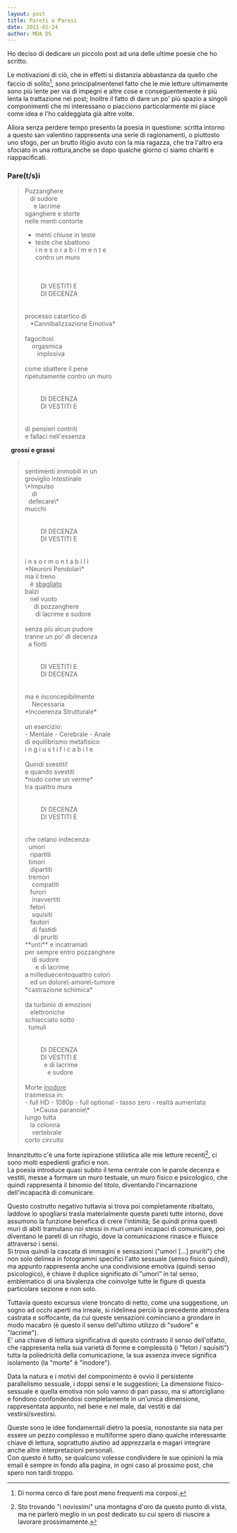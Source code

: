 ```yaml
---
layout: post
title: Pareti e Paresi
date: 2021-02-24
author: MDA DS
---
```

Ho deciso di dedicare un piccolo post ad una delle ultime poesie che ho scritto.

Le motivazioni di ciò, che in effetti si distanzia abbastanza da quello che faccio di solito[^1], sono principalmentenel fatto che le mie letture ultimamente sono più lente per via di impegni e altre cose e conseguentemente è più lenta la trattazione nei post; Inoltre il fatto di dare un po' più spazio a singoli componimenti che mi interessano o piacciono particolarmente mi piace come idea e l'ho caldeggiata già altre volte.

Allora senza perdere tempo presento la poesia in questione: scritta intorno a questo san valentino rappresenta una serie di ragionamenti, o piuttosto uno sfogo, per un brutto litigio avuto con la mia ragazza, che tra l'altro era sfociato in una rottura,anche se dopo qualche giorno ci siamo chiariti e riappacificati.

### Pare(t/s)i

>Pozzanghere<br>
>&nbsp;&nbsp;&nbsp;di sudore<br>
>&nbsp;&nbsp;&nbsp;&nbsp;&nbsp;e lacrime<br>
>sganghere e storte<br>
>nelle menti contorte<br>
>- menti chiuse in teste
>- teste che sbattono<br>
>i n e s o r a b i l m e n t e<br>
>contro un muro<br>
><br>
><br>
>&nbsp;&nbsp;&nbsp;&nbsp;&nbsp;&nbsp;&nbsp;&nbsp; DI VESTITI E<br>
>&nbsp;&nbsp;&nbsp;&nbsp;&nbsp;&nbsp;&nbsp;&nbsp; DI DECENZA<br>
><br>
><br>
>processo catartico di<br>
>&nbsp;&nbsp; *Cannibalizzazione Emotiva*<br>
><br>
>fagocitosi<br>
>&nbsp;&nbsp;&nbsp; orgasmica<br>
>&nbsp;&nbsp;&nbsp;&nbsp;&nbsp;&nbsp; implosiva<br>
><br>
>come sbattere il pene<br>
>ripetutamente contro un muro<br>
><br>
><br>
>&nbsp;&nbsp;&nbsp;&nbsp;&nbsp;&nbsp;&nbsp;&nbsp; DI DECENZA<br>
>&nbsp;&nbsp;&nbsp;&nbsp;&nbsp;&nbsp;&nbsp;&nbsp; DI VESTITI E<br>
><br>
><br>
>di pensieri contriti<br>
>e fallaci nell'essenza<br>
&nbsp; **grossi e grassi**<br>
><br>
>sentimenti immobili in un<br>
>groviglio intestinale<br>
>\*Impulso<br>
>&nbsp;&nbsp;&nbsp; di<br>
>&nbsp; defecare\*<br>
>mucchi<br>
><br>
><br>
>&nbsp;&nbsp;&nbsp;&nbsp;&nbsp;&nbsp;&nbsp;&nbsp; DI DECENZA<br>
>&nbsp;&nbsp;&nbsp;&nbsp;&nbsp;&nbsp;&nbsp;&nbsp; DI VESTITI E<br>
><br>
><br>
>i n s o r m o n t a b i l i<br>
>*Neuroni Pendolari*<br>
>ma il treno<br>
>&nbsp;&nbsp; è <span style="text-decoration: underline">sbagliato</span><br>
>balzi<br>
>&nbsp;&nbsp; nel vuoto<br>
>&nbsp;&nbsp;&nbsp;&nbsp; di pozzanghere<br>
>&nbsp;&nbsp;&nbsp;&nbsp;&nbsp; di lacrime e sudore<br>
><br>
>senza più alcun pudore<br>
>tranne un po' di decenza<br>
>&nbsp; a fiotti<br>
><br>
><br>
>&nbsp;&nbsp;&nbsp;&nbsp;&nbsp;&nbsp;&nbsp;&nbsp; DI VESTITI E<br>
>&nbsp;&nbsp;&nbsp;&nbsp;&nbsp;&nbsp;&nbsp;&nbsp; DI DECENZA<br>
><br>
><br>
>ma è inconcepibilmente<br>
>&nbsp;&nbsp;&nbsp; Necessaria<br>
>*Incoerenza Strutturale*<br>
><br>
>un esercizio:<br>
>- Mentale
>- Cerebrale
>- Anale<br>
>di equilibrismo metafisico<br>
>i n g i u s t i f i c a b i l e<br>
><br>
>Quindi svestiti!<br>
>e quando svestiti<br>
>*nudo come un verme*<br>
>tra quattro mura<br>
><br>
><br>
>&nbsp;&nbsp;&nbsp;&nbsp;&nbsp;&nbsp;&nbsp;&nbsp; DI DECENZA<br>
>&nbsp;&nbsp;&nbsp;&nbsp;&nbsp;&nbsp;&nbsp;&nbsp; DI VESTITI E<br>
><br>
><br>
>che celano indecenza:<br>
>&nbsp; umori<br>
>&nbsp;&nbsp; ripartiti<br>
>&nbsp; timori<br>
>&nbsp;&nbsp; dipartiti<br>
>&nbsp; tremori<br>
>&nbsp;&nbsp;&nbsp; compatiti<br>
>&nbsp;&nbsp; furori<br>
>&nbsp;&nbsp;&nbsp; inavvertiti<br>
>&nbsp;&nbsp; fetori<br>
>&nbsp;&nbsp;&nbsp; squisiti<br>
>&nbsp;&nbsp; fautori<br>
>&nbsp;&nbsp;&nbsp; di fastidi<br>
>&nbsp;&nbsp;&nbsp;&nbsp; di pruriti<br>
>**unti** e incatramati<br>
>per sempre entro pozzanghere<br>
>&nbsp;&nbsp;&nbsp; di sudore<br>
>&nbsp;&nbsp;&nbsp;&nbsp;&nbsp; e di lacrime<br>
>a milleduecentoquattro colori<br>
>&nbsp;&nbsp; ed un dolore\-amore\-tumore<br>
>*castrazione schimica*<br>
><br>
>da turbinio di emozioni<br>
>&nbsp;&nbsp; elettroniche<br>
>schiacciato sotto<br>
>&nbsp; tumuli<br>
><br>
><br>
>&nbsp;&nbsp;&nbsp;&nbsp;&nbsp;&nbsp;&nbsp;&nbsp; DI DECENZA<br>
>&nbsp;&nbsp;&nbsp;&nbsp;&nbsp;&nbsp;&nbsp;&nbsp; DI VESTITI E<br>
>&nbsp;&nbsp;&nbsp;&nbsp;&nbsp;&nbsp;&nbsp;&nbsp;&nbsp;&nbsp; e di lacrime<br>
>&nbsp;&nbsp;&nbsp;&nbsp;&nbsp;&nbsp;&nbsp;&nbsp;&nbsp;&nbsp;&nbsp;&nbsp; e sudore<br>
><br>
>Morte <span style="text-decoration: underline">inodore</span><br>
>trasmessa in:<br>
>- full HD
>- 1080p
>- full optional
>- tasso zero
>- realtà aumentata<br>
>&nbsp;&nbsp;&nbsp;&nbsp; \*Causa paranoie\*<br>
>lungo tutta<br>
>&nbsp;&nbsp; la colonna<br>
>&nbsp;&nbsp;&nbsp; vertebrale<br>
>corto circuito<br>

Innanzitutto c'è una forte ispirazione stilistica alle mie letture recenti[^2], ci sono molti espedienti grafici e non.<br>
La poesia introduce quasi subito il tema centrale con le parole decenza e vestiti, messe a formare un muro testuale, un muro fisico e psicologico, che quindi rappresenta il binomio del titolo, diventando l'incarnazione dell'incapacità di comunicare.

Questo costrutto negativo tuttavia si trova poi completamente ribaltato, laddove lo spogliarsi trasla materialmente queste pareti tutte intorno, dove assumono la funzione benefica di crere l'intimità; Se quindi prima questi muri di abiti tramutano noi stessi in muri umani incapaci di comunicare, poi diventano le pareti di un rifugio, dove la comunicazione rinasce e fluisce attraverso i sensi.<br>
Si trova quindi la cascata di immagini e sensazioni ("umori [...] pruriti") che non solo delinea in fotogrammi specifici l'atto sessuale (senso fisico quindi), ma appunto rappresenta anche una condivisione emotiva (quindi senso psicologico), è chiave il duplice significato di "umori" in tal senso, emblematico di una bivalenza che coinvolge tutte le figure di questa particolare sezione e non solo.

Tuttavia questo excursus viene troncato di netto, come una suggestione, un sogno ad occhi aperti ma irreale, si ridelinea perciò la precedente atmosfera castrata e soffocante, da cui queste sensazioni cominciano a grondare in modo macabro (è questo il senso dell'ultimo utilizzo di "sudore" e "lacrime").<br>
E' una chiave di lettura significativa di questo contrasto il senso dell'olfatto, che rappresenta nella sua varietà di forme e complessità (i "fetori / squisiti") tutta la poliedricità della comunicazione, la sua assenza invece significa isolamento (la "morte" è "inodore").

Data la natura e i motivi del componimento è ovvio il persistente parallelismo sessuale, i doppi sensi e le suggestioni; La dimensione fisico-sessuale e quella emotiva non solo vanno di pari passo, ma si attorcigliano e fondono confondendosi completamente in un'unica dimensione, rappresentata appunto, nel bene e nel male, dai vestiti e dal vestirsi/svestirsi.

Queste sono le idee fondamentali dietro la poesia, nonostante sia nata per essere un pezzo complesso e multiforme spero diano qualche interessante chiave di lettura, soprattutto aiutino ad apprezzarla e magari integrare anche altre interpretazioni personali.<br>
Con questo è tutto, se qualcuno volesse condividere le sue opinioni la mia email è sempre in fondo alla pagina, in ogni caso al prossimo post, che spero non tardi troppo.


[^1]: Di norma cerco di fare post meno frequenti ma corposi.
[^2]: Sto trovando "i novissimi" una montagna d'oro da questo punto di vista, ma ne parlerò meglio in un post dedicato su cui spero di riuscire a lavorare prossimamente.